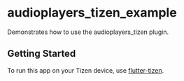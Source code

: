 # audioplayers_tizen_example

Demonstrates how to use the audioplayers_tizen plugin.

## Getting Started

To run this app on your Tizen device, use [flutter-tizen](https://github.com/flutter-tizen/flutter-tizen).
